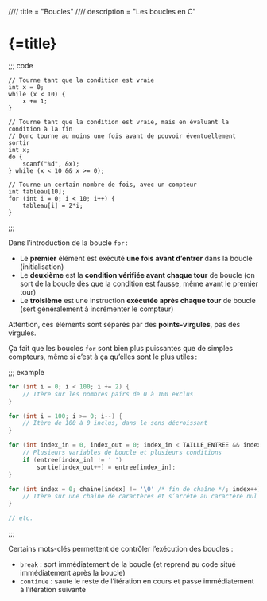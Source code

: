 //// title = "Boucles"
//// description = "Les boucles en C"

# {=title}

;;; code
```c//linenos
// Tourne tant que la condition est vraie
int x = 0;
while (x < 10) {
	x += 1;
}

// Tourne tant que la condition est vraie, mais en évaluant la condition à la fin
// Donc tourne au moins une fois avant de pouvoir éventuellement sortir
int x;
do {
	scanf("%d", &x);
} while (x < 10 && x >= 0);

// Tourne un certain nombre de fois, avec un compteur
int tableau[10];
for (int i = 0; i < 10; i++) {
	tableau[i] = 2*i;
}
```
;;;

Dans l’introduction de la boucle `for` :

-	Le **premier** élément est exécuté **une fois avant d’entrer** dans la boucle (initialisation)
-	Le **deuxième** est la **condition vérifiée avant chaque tour** de boucle (on sort de la boucle dès que la condition est fausse, même avant le premier tour)
-	Le **troisième** est une instruction **exécutée après chaque tour** de boucle (sert généralement à incrémenter le compteur)

Attention, ces éléments sont séparés par des **points-virgules**, pas des virgules.

Ça fait que les boucles `for` sont bien plus puissantes que de simples compteurs, même si c’est à ça qu’elles sont le plus utiles :

;;; example
```c
for (int i = 0; i < 100; i += 2) {
	// Itère sur les nombres pairs de 0 à 100 exclus
}

for (int i = 100; i >= 0; i--) {
	// Itère de 100 à 0 inclus, dans le sens décroissant
}

for (int index_in = 0, index_out = 0; index_in < TAILLE_ENTREE && index_out < TAILLE_SORTIE; index_in++) {
	// Plusieurs variables de boucle et plusieurs conditions
	if (entree[index_in] != ' ')
		sortie[index_out++] = entree[index_in];
}

for (int index = 0; chaine[index] != '\0' /* fin de chaîne */; index++) {
	// Itère sur une chaîne de caractères et s’arrête au caractère nul
}

// etc.
```
;;;

Certains mots-clés permettent de contrôler l’exécution des boucles :

- `break` : sort immédiatement de la boucle (et reprend au code situé immédiatement après la boucle)
- `continue` : saute le reste de l’itération en cours et passe immédiatement à l’itération suivante
